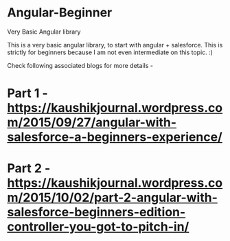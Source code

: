 # Angular-Beginner
Very Basic Angular library

This is a very basic angular library, to start with angular + salesforce. This is strictly for beginners because I am not even intermediate on this topic. :)

Check following associated blogs for more details - 
# Part 1 -https://kaushikjournal.wordpress.com/2015/09/27/angular-with-salesforce-a-beginners-experience/
# Part 2 - https://kaushikjournal.wordpress.com/2015/10/02/part-2-angular-with-salesforce-beginners-edition-controller-you-got-to-pitch-in/

